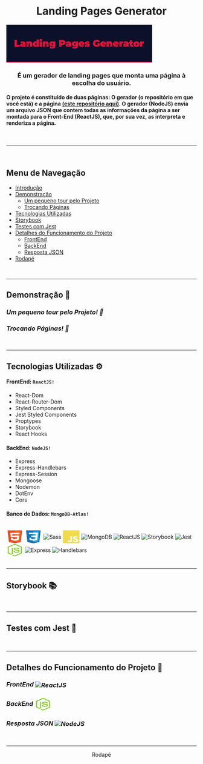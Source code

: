 <h1 align="center" id="introducao">Landing Pages Generator</h1>

<img src="/github/logo.png" align="center"/>

<h3 align="center">É um gerador de landing pages que monta uma página à escolha do usuário.</h3>

#### O projeto é constituído de duas páginas: O gerador (o repositório em que você está) e a página <a href="">(este repositório aqui)</a>. O gerador (NodeJS) envia um arquivo JSON que contem todas as informações da página a ser montada para o Front-End (ReactJS), que, por sua vez, as interpreta e renderiza a página.

<br>

---

<br>

<h2>Menu de Navegação</h2>

- <a href="#introducao">Introdução</a>
- <a href="#demo">Demonstração</a>
  - <a href="#tour">Um pequeno tour pelo Projeto</a>
  - <a href="#trocando">Trocando Páginas</a>
- <a href="#tecnologias">Tecnologias Utilizadas</a>
- <a href="#storybook">Storybook</a>
- <a href="#testes">Testes com Jest</a>
- <a href="#detalhes">Detalhes do Funcionamento do Projeto</a>
  - <a href="#front">FrontEnd</a>
  - <a href="#back">BackEnd</a>
  - <a href="#json">Resposta JSON</a>
- <a href="#footer">Rodapé</a>

<br>

---

<h2 id="demo">Demonstração 🎥</h2>

_<h3 id="tour">Um pequeno tour pelo Projeto! 🚀</h3>_

_<h3 id="trocando">Trocando Páginas! 🚀</h3>_

<br>

---

<h2 id="tecnologias">Tecnologias Utilizadas ⚙️</h2>

#### FrontEnd: `ReactJS!`

- React-Dom
- React-Router-Dom
- Styled Components
- Jest Styled Components
- Proptypes
- Storybook
- React Hooks

#### BackEnd: `NodeJS!`

- Express
- Express-Handlebars
- Express-Session
- Mongoose
- Nodemon
- DotEnv
- Cors

#### Banco de Dados: `MongoDB-Atlas!`

 <div style="display: inline_block"><br>
  <img align="center" alt="HTML" height="35" width="45" src="https://raw.githubusercontent.com/devicons/devicon/master/icons/html5/html5-original.svg">
  <img align="center" alt="CSS" height="35" width="45" src="https://raw.githubusercontent.com/devicons/devicon/master/icons/css3/css3-original.svg">
  <img align="center" alt="Sass" height="35" width="45" src="https://cdn.jsdelivr.net/gh/devicons/devicon/icons/sass/sass-original.svg">
  <img align="center" alt="Js" height="35" width="45" src="https://raw.githubusercontent.com/devicons/devicon/master/icons/javascript/javascript-plain.svg">
  <img align="center" alt="MongoDB" height="35" width="45" src="https://cdn.jsdelivr.net/gh/devicons/devicon/icons/mongodb/mongodb-plain.svg">
  <img align="center" alt="ReactJS" height="35" width="45" src="https://cdn.jsdelivr.net/gh/devicons/devicon/icons/react/react-original.svg">
  <img align="center" alt="Storybook" height="35" width="45" src="https://cdn.jsdelivr.net/gh/devicons/devicon/icons/storybook/storybook-original.svg">
  <img align="center" alt="Jest" height="35" width="45" src="https://cdn.jsdelivr.net/gh/devicons/devicon/icons/jest/jest-plain.svg">
  <img align="center" alt="NodeJS" height="35" width="45" src="https://raw.githubusercontent.com/devicons/devicon/master/icons/nodejs/nodejs-plain.svg">
  <img align="center" alt="Express" height="35" width="45" src="https://cdn.jsdelivr.net/gh/devicons/devicon/icons/express/express-original.svg">
  <img align="center" alt="Handlebars" height="35" width="45" src="https://cdn.jsdelivr.net/gh/devicons/devicon/icons/handlebars/handlebars-original.svg">
 </div>

 <br>

---

<h2 id="storybook">Storybook 📚</h2>

<br>

---

<h2 id="testes">Testes com Jest 🧪</h2>

<br>

---

<h2 id="detalhes">Detalhes do Funcionamento do Projeto 🔎</h2>

_<h3 id="front">FrontEnd <img align="center" alt="ReactJS" height="35" width="45" src="https://cdn.jsdelivr.net/gh/devicons/devicon/icons/react/react-original.svg"></h3>_

_<h3 id="back">BackEnd <img align="center" alt="NodeJS" height="35" width="45" src="https://raw.githubusercontent.com/devicons/devicon/master/icons/nodejs/nodejs-plain.svg"></h3>_

_<h3 id="json">Resposta JSON <img align="center" alt="NodeJS"  width="45" src="https://www.free-emoticons.com/files/halloween-emoticons/8579.png"></h3>_

<br>

---

<p id="footer" align="center">Rodapé</p>
